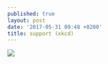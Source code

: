 ```yaml
---
published: true
layout: post
date: '2017-05-31 09:48 +0200'
title: support (xkcd)
---
```

![](https://imgs.xkcd.com/comics/tech_support_cheat_sheet.png)
